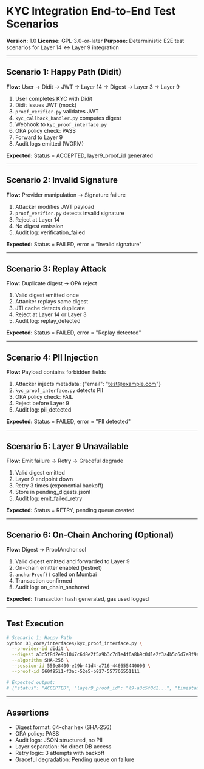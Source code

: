 # KYC Integration End-to-End Test Scenarios

**Version:** 1.0
**License:** GPL-3.0-or-later
**Purpose:** Deterministic E2E test scenarios for Layer 14 ↔ Layer 9 integration

---

## Scenario 1: Happy Path (Didit)

**Flow:** User → Didit → JWT → Layer 14 → Digest → Layer 3 → Layer 9

1. User completes KYC with Didit
2. Didit issues JWT (mock)
3. `proof_verifier.py` validates JWT
4. `kyc_callback_handler.py` computes digest
5. Webhook to `kyc_proof_interface.py`
6. OPA policy check: PASS
7. Forward to Layer 9
8. Audit logs emitted (WORM)

**Expected:** Status = ACCEPTED, layer9_proof_id generated

---

## Scenario 2: Invalid Signature

**Flow:** Provider manipulation → Signature failure

1. Attacker modifies JWT payload
2. `proof_verifier.py` detects invalid signature
3. Reject at Layer 14
4. No digest emission
5. Audit log: verification_failed

**Expected:** Status = FAILED, error = "Invalid signature"

---

## Scenario 3: Replay Attack

**Flow:** Duplicate digest → OPA reject

1. Valid digest emitted once
2. Attacker replays same digest
3. JTI cache detects duplicate
4. Reject at Layer 14 or Layer 3
5. Audit log: replay_detected

**Expected:** Status = FAILED, error = "Replay detected"

---

## Scenario 4: PII Injection

**Flow:** Payload contains forbidden fields

1. Attacker injects metadata: {"email": "test@example.com"}
2. `kyc_proof_interface.py` detects PII
3. OPA policy check: FAIL
4. Reject before Layer 9
5. Audit log: pii_detected

**Expected:** Status = FAILED, error = "PII detected"

---

## Scenario 5: Layer 9 Unavailable

**Flow:** Emit failure → Retry → Graceful degrade

1. Valid digest emitted
2. Layer 9 endpoint down
3. Retry 3 times (exponential backoff)
4. Store in pending_digests.jsonl
5. Audit log: emit_failed_retry

**Expected:** Status = RETRY, pending queue created

---

## Scenario 6: On-Chain Anchoring (Optional)

**Flow:** Digest → ProofAnchor.sol

1. Valid digest emitted and forwarded to Layer 9
2. On-chain emitter enabled (testnet)
3. `anchorProof()` called on Mumbai
4. Transaction confirmed
5. Audit log: on_chain_anchored

**Expected:** Transaction hash generated, gas used logged

---

## Test Execution

```bash
# Scenario 1: Happy Path
python 03_core/interfaces/kyc_proof_interface.py \
  --provider-id didit \
  --digest a3c5f8d2e9b1047c6d8e2f5a9b3c7d1e4f6a8b9c0d1e2f3a4b5c6d7e8f9a0b1c \
  --algorithm SHA-256 \
  --session-id 550e8400-e29b-41d4-a716-446655440000 \
  --proof-id 660f9511-f3ac-52e5-b827-557766551111

# Expected output:
# {"status": "ACCEPTED", "layer9_proof_id": "l9-a3c5f8d2...", "timestamp": "..."}
```

---

## Assertions

- Digest format: 64-char hex (SHA-256)
- OPA policy: PASS
- Audit logs: JSON structured, no PII
- Layer separation: No direct DB access
- Retry logic: 3 attempts with backoff
- Graceful degradation: Pending queue on failure
